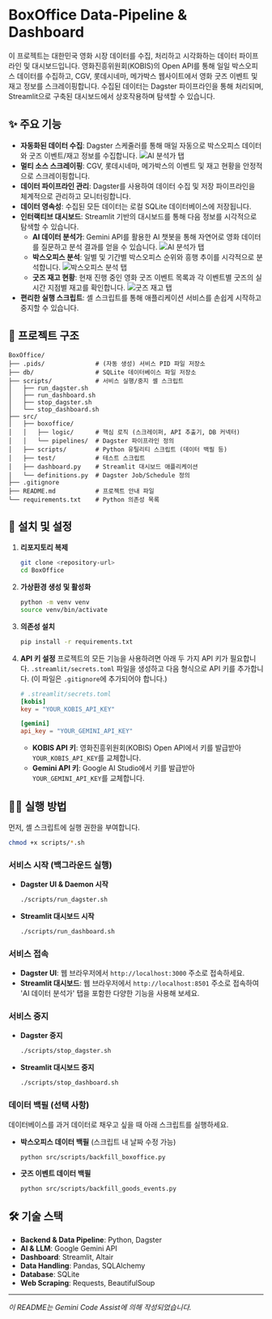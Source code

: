 # BoxOffice Data-Pipeline & Dashboard

이 프로젝트는 대한민국 영화 시장 데이터를 수집, 처리하고 시각화하는 데이터 파이프라인 및 대시보드입니다. 영화진흥위원회(KOBIS)의 Open API를 통해 일일 박스오피스 데이터를 수집하고, CGV, 롯데시네마, 메가박스 웹사이트에서 영화 굿즈 이벤트 및 재고 정보를 스크레이핑합니다. 수집된 데이터는 Dagster 파이프라인을 통해 처리되며, Streamlit으로 구축된 대시보드에서 상호작용하며 탐색할 수 있습니다.

## ✨ 주요 기능

- **자동화된 데이터 수집**: Dagster 스케줄러를 통해 매일 자동으로 박스오피스 데이터와 굿즈 이벤트/재고 정보를 수집합니다.
![AI 분석가 탭](images/dagster.png)
- **멀티 소스 스크레이핑**: CGV, 롯데시네마, 메가박스의 이벤트 및 재고 현황을 안정적으로 스크레이핑합니다.
- **데이터 파이프라인 관리**: Dagster를 사용하여 데이터 수집 및 저장 파이프라인을 체계적으로 관리하고 모니터링합니다.
- **데이터 영속성**: 수집된 모든 데이터는 로컬 SQLite 데이터베이스에 저장됩니다.
- **인터랙티브 대시보드**: Streamlit 기반의 대시보드를 통해 다음 정보를 시각적으로 탐색할 수 있습니다.
  - **AI 데이터 분석가**: Gemini API를 활용한 AI 챗봇을 통해 자연어로 영화 데이터를 질문하고 분석 결과를 얻을 수 있습니다.
![AI 분석가 탭](images/ai_tab.png)
  - **박스오피스 분석**: 일별 및 기간별 박스오피스 순위와 흥행 추이를 시각적으로 분석합니다.
  ![박스오피스 분석 탭](images/daily_boxoffice_tab.png)
  - **굿즈 재고 현황**: 현재 진행 중인 영화 굿즈 이벤트 목록과 각 이벤트별 굿즈의 실시간 지점별 재고를 확인합니다.
  ![굿즈 재고 탭](images/goods_tab.png)
- **편리한 실행 스크립트**: 셸 스크립트를 통해 애플리케이션 서비스를 손쉽게 시작하고 중지할 수 있습니다.

## 📂 프로젝트 구조

```
BoxOffice/
├── .pids/              # (자동 생성) 서비스 PID 파일 저장소
├── db/                 # SQLite 데이터베이스 파일 저장소
├── scripts/            # 서비스 실행/중지 셸 스크립트
│   ├── run_dagster.sh
│   ├── run_dashboard.sh
│   ├── stop_dagster.sh
│   └── stop_dashboard.sh
├── src/
│   ├── boxoffice/
│   │   ├── logic/      # 핵심 로직 (스크레이퍼, API 추출기, DB 커넥터)
│   │   └── pipelines/  # Dagster 파이프라인 정의
│   ├── scripts/        # Python 유틸리티 스크립트 (데이터 백필 등)
│   ├── test/           # 테스트 스크립트
│   ├── dashboard.py    # Streamlit 대시보드 애플리케이션
│   └── definitions.py  # Dagster Job/Schedule 정의
├── .gitignore
├── README.md           # 프로젝트 안내 파일
└── requirements.txt    # Python 의존성 목록
```

## 🚀 설치 및 설정

1.  **리포지토리 복제**
    ```bash
    git clone <repository-url>
    cd BoxOffice
    ```

2.  **가상환경 생성 및 활성화**
    ```bash
    python -m venv venv
    source venv/bin/activate
    ```

3.  **의존성 설치**
    ```bash
    pip install -r requirements.txt
    ```

4.  **API 키 설정**
    프로젝트의 모든 기능을 사용하려면 아래 두 가지 API 키가 필요합니다.
    `.streamlit/secrets.toml` 파일을 생성하고 다음 형식으로 API 키를 추가합니다.
    (이 파일은 `.gitignore`에 추가되어야 합니다.)

    ```toml
    # .streamlit/secrets.toml
    [kobis]
    key = "YOUR_KOBIS_API_KEY"

    [gemini]
    api_key = "YOUR_GEMINI_API_KEY"
    ```

    -   **KOBIS API 키**: 영화진흥위원회(KOBIS) Open API에서 키를 발급받아 `YOUR_KOBIS_API_KEY`를 교체합니다.
    -   **Gemini API 키**: Google AI Studio에서 키를 발급받아 `YOUR_GEMINI_API_KEY`를 교체합니다.

## 🏃‍♀️ 실행 방법

먼저, 셸 스크립트에 실행 권한을 부여합니다.

```bash
chmod +x scripts/*.sh
```

### 서비스 시작 (백그라운드 실행)

- **Dagster UI & Daemon 시작**
  ```bash
  ./scripts/run_dagster.sh
  ```
- **Streamlit 대시보드 시작**
  ```bash
  ./scripts/run_dashboard.sh
  ```

### 서비스 접속

- **Dagster UI**: 웹 브라우저에서 `http://localhost:3000` 주소로 접속하세요.
- **Streamlit 대시보드**: 웹 브라우저에서 `http://localhost:8501` 주소로 접속하여 'AI 데이터 분석가' 탭을 포함한 다양한 기능을 사용해 보세요.

### 서비스 중지

- **Dagster 중지**
  ```bash
  ./scripts/stop_dagster.sh
  ```
- **Streamlit 대시보드 중지**
  ```bash
  ./scripts/stop_dashboard.sh
  ```

### 데이터 백필 (선택 사항)

데이터베이스를 과거 데이터로 채우고 싶을 때 아래 스크립트를 실행하세요.

- **박스오피스 데이터 백필** (스크립트 내 날짜 수정 가능)
  ```bash
  python src/scripts/backfill_boxoffice.py
  ```
- **굿즈 이벤트 데이터 백필**
  ```bash
  python src/scripts/backfill_goods_events.py
  ```

## 🛠️ 기술 스택

- **Backend & Data Pipeline**: Python, Dagster
- **AI & LLM**: Google Gemini API
- **Dashboard**: Streamlit, Altair
- **Data Handling**: Pandas, SQLAlchemy
- **Database**: SQLite
- **Web Scraping**: Requests, BeautifulSoup

---

*이 README는 Gemini Code Assist에 의해 작성되었습니다.*